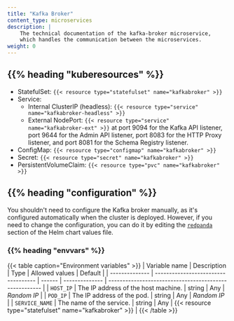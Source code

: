 ```yaml
---
title: "Kafka Broker"
content_type: microservices
description: |
    The technical documentation of the kafka-broker microservice,
    which handles the communication between the microservices.
weight: 0
---
```


<!-- overview -->

<!-- body -->

## {{% heading "kuberesources" %}}

- StatefulSet: `{{< resource type="statefulset" name="kafkabroker" >}}`
- Service:
  - Internal ClusterIP (headless): `{{< resource type="service" name="kafkabroker-headless" >}}`
  - External NodePort: `{{< resource type="service" name="kafkabroker-ext" >}}` at
    port 9094 for the Kafka API listener, port 9644 for the Admin API listener,
    port 8083 for the HTTP Proxy listener, and port 8081 for the Schema Registry
    listener.
- ConfigMap: `{{< resource type="configmap" name="kafkabroker" >}}`
- Secret: `{{< resource type="secret" name="kafkabroker" >}}`
- PersistentVolumeClaim: `{{< resource type="pvc" name="kafkabroker" >}}`

## {{% heading "configuration" %}}

You shouldn't need to configure the Kafka broker manually, as it's configured
automatically when the cluster is deployed. However, if you need to change the
configuration, you can do it by editing the [`redpanda`](/docs/architecture/helm-chart/#dz-kafka-broker)
section of the Helm chart values file.

### {{% heading "envvars" %}}

{{< table caption="Environment variables" >}}
| Variable name  | Description                         | Type   | Allowed values | Default                                                |
| -------------- | ----------------------------------- | ------ | -------------- | ------------------------------------------------------ |
| `HOST_IP`      | The IP address of the host machine. | string | Any            | _Random IP_                                            |
| `POD_IP`       | The IP address of the pod.          | string | Any            | _Random IP_                                            |
| `SERVICE_NAME` | The name of the service.            | string | Any            | {{< resource type="statefulset" name="kafkabroker" >}} |
{{< /table >}}
